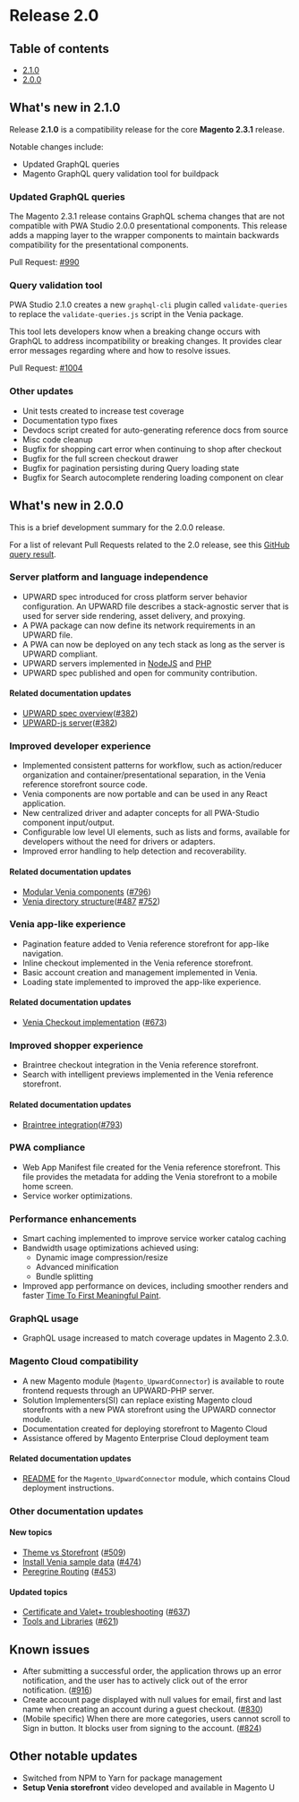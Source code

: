 # Release 2.0

## Table of contents

* [2.1.0](#whats-new-in-210)
* [2.0.0](#whats-new-in-200)

## What's new in 2.1.0

Release **2.1.0** is a compatibility release for the core **Magento 2.3.1** release.

Notable changes include:

* Updated GraphQL queries
* Magento GraphQL query validation tool for buildpack

### Updated GraphQL queries

The Magento 2.3.1 release contains GraphQL schema changes that are not compatible with PWA Studio 2.0.0 presentational components.
This release adds a mapping layer to the wrapper components to maintain backwards compatibility for the presentational components.

Pull Request: [#990](https://github.com/magento-research/pwa-studio/pull/990)

### Query validation tool

PWA Studio 2.1.0 creates a new `graphql-cli` plugin called `validate-queries` to replace the `validate-queries.js` script in the Venia package.

This tool lets developers know when a breaking change occurs with GraphQL to address incompatibility or breaking changes.
It provides clear error messages regarding where and how to resolve issues.

Pull Request: [#1004](https://github.com/magento-research/pwa-studio/pull/1004)

### Other updates

* Unit tests created to increase test coverage
* Documentation typo fixes
* Devdocs script created for auto-generating reference docs from source
* Misc code cleanup
* Bugfix for shopping cart error when continuing to shop after checkout
* Bugfix for the full screen checkout drawer
* Bugfix for pagination persisting during Query loading state
* Bugfix for Search autocomplete rendering loading component on clear

## What's new in 2.0.0

This is a brief development summary for the 2.0.0 release.

For a list of relevant Pull Requests related to the 2.0 release, see this [GitHub query result][].

### Server platform and language independence

-   UPWARD spec introduced for cross platform server behavior configuration.
    An UPWARD file describes a stack-agnostic server that is used for server side rendering, asset delivery, and proxying.
-   A PWA package can now define its network requirements in an UPWARD file.
-   A PWA can now be deployed on any tech stack as long as the server is UPWARD compliant.
-   UPWARD servers implemented in [NodeJS][] and [PHP][]
-   UPWARD spec published and open for community contribution.

#### Related documentation updates

-   [UPWARD spec overview][]([#382][])
-   [UPWARD-js server][]([#382][])

### Improved developer experience

-   Implemented consistent patterns for workflow, such as action/reducer organization and container/presentational separation, in the Venia reference storefront source code.
-   Venia components are now portable and can be used in any React application.
-   New centralized driver and adapter concepts for all PWA-Studio component input/output.
-   Configurable low level UI elements, such as lists and forms, available for developers without the need for drivers or adapters.
-   Improved error handling to help detection and recoverability.

#### Related documentation updates

-   [Modular Venia components][] ([#796][])
-   [Venia directory structure][]([#487][] [#752][])

### Venia app-like experience

-   Pagination feature added to Venia reference storefront for app-like navigation.
-   Inline checkout implemented in the Venia reference storefront.
-   Basic account creation and management implemented in Venia.
-   Loading state implemented to improved the app-like experience.

#### Related documentation updates

-   [Venia Checkout implementation][] ([#673][])

### Improved shopper experience

-   Braintree checkout integration in the Venia reference storefront.
-   Search with intelligent previews implemented in the Venia reference storefront.

#### Related documentation updates

-   [Braintree integration][]([#793][])

### PWA compliance

-   Web App Manifest file created for the Venia reference storefront.
    This file provides the metadata for adding the Venia storefront to a mobile home screen.
-   Service worker optimizations.

### Performance enhancements

-   Smart caching implemented to improve service worker catalog caching
-   Bandwidth usage optimizations achieved using:
    -   Dynamic image compression/resize
    -   Advanced minification
    -   Bundle splitting
-   Improved app performance on devices, including smoother renders and faster [Time To First Meaningful Paint][].

### GraphQL usage

-   GraphQL usage increased to match coverage updates in Magento 2.3.0.

### Magento Cloud compatibility

-   A new Magento module (`Magento_UpwardConnector`) is available to route frontend requests through an UPWARD-PHP server.
-   Solution Implementers(SI) can replace existing Magento cloud storefronts with a new PWA storefront using the UPWARD connector module.
-   Documentation created for deploying storefront to Magento Cloud
-   Assistance offered by Magento Enterprise Cloud deployment team

#### Related documentation updates

-   [README][] for the `Magento_UpwardConnector` module, which contains Cloud deployment instructions.

### Other documentation updates

#### New topics

-   [Theme vs Storefront][] ([#509][])
-   [Install Venia sample data][] ([#474][])
-   [Peregrine Routing][] ([#453][])

#### Updated topics

-   [Certificate and Valet+ troubleshooting][] ([#637][])
-   [Tools and Libraries][] ([#621][])

## Known issues

-   After submitting a successful order, the application throws up an error notification, and the user has to actively click out of the error notification. ([#916][])
-   Create account page displayed with null values for email, first and last name when creating an account during a guest checkout. ([#830][])
-   (Mobile specific) When there are more categories, users cannot scroll to Sign in button. It blocks user from signing to the account. ([#824][])

## Other notable updates

-   Switched from NPM to Yarn for package management
-   **Setup Venia storefront** video developed and available in Magento U

[braintree integration]: https://magento-research.github.io/pwa-studio/venia-pwa-concept/features/braintree/
[#793]: https://github.com/magento-research/pwa-studio/pull/793
[readme]: https://github.com/magento-research/magento2-upward-connector
[upward-js server]: https://magento-research.github.io/pwa-studio/technologies/upward/reference-implementation/
[upward spec overview]: https://magento-research.github.io/pwa-studio/technologies/upward/
[#382]: https://github.com/magento-research/pwa-studio/pull/382
[peregrine routing]: https://magento-research.github.io/pwa-studio/peregrine/routing/
[#453]: https://github.com/magento-research/pwa-studio/pull/453
[install venia sample data]: https://magento-research.github.io/pwa-studio/venia-pwa-concept/install-sample-data/
[#474]: https://github.com/magento-research/pwa-studio/pull/474
[theme vs storefront]: https://magento-research.github.io/pwa-studio/technologies/theme-vs-storefront/
[#509]: https://github.com/magento-research/pwa-studio/pull/509
[venia checkout implementation]: https://magento-research.github.io/pwa-studio/venia-pwa-concept/features/checkout/
[#673]: https://github.com/magento-research/pwa-studio/pull/673
[modular venia components]: https://magento-research.github.io/pwa-studio/venia-pwa-concept/features/modular-components/
[#796]: https://github.com/magento-research/pwa-studio/issues/796
[venia directory structure]: https://magento-research.github.io/pwa-studio/venia-pwa-concept/project-structure/
[#752]: https://github.com/magento-research/pwa-studio/pull/752
[#487]: https://github.com/magento-research/pwa-studio/pull/487
[tools and libraries]: https://magento-research.github.io/pwa-studio/technologies/tools-libraries/
[#621]: https://github.com/magento-research/pwa-studio/pull/621
[certificate and valet+ troubleshooting]: https://magento-research.github.io/pwa-studio/pwa-buildpack/troubleshooting/
[#637]: https://github.com/magento-research/pwa-studio/pull/637
[#916]: https://github.com/magento-research/pwa-studio/issues/916
[#830]: https://github.com/magento-research/pwa-studio/issues/83o
[#824]: https://github.com/magento-research/pwa-studio/issues/824
[nodejs]: https://magento-research.github.io/pwa-studio/technologies/upward/reference-implementation/
[php]: https://github.com/magento-research/magento2-upward-connector
[time to first meaningful paint]: https://developers.google.com/web/tools/lighthouse/audits/first-meaningful-paint
[GitHub query result]: https://github.com/magento-research/pwa-studio/pulls?page=1&q=is%3Apr+is%3Amerged+base%3Arelease%2F2.0+review%3Aapproved+NOT+fix+in%3Atitle+NOT+fixed+in%3Atitle+NOT+chore+in%3Atitle+NOT+test+in%3Atitle&utf8=%E2%9C%93
